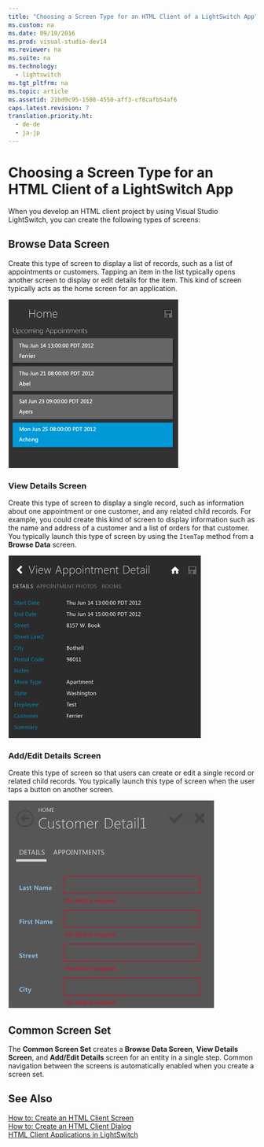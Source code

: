 ```yaml
---
title: "Choosing a Screen Type for an HTML Client of a LightSwitch App"
ms.custom: na
ms.date: 09/19/2016
ms.prod: visual-studio-dev14
ms.reviewer: na
ms.suite: na
ms.technology: 
  - lightswitch
ms.tgt_pltfrm: na
ms.topic: article
ms.assetid: 21bd9c95-1508-4550-aff3-cf8cafb54af6
caps.latest.revision: 7
translation.priority.ht: 
  - de-de
  - ja-jp
---
```

# Choosing a Screen Type for an HTML Client of a LightSwitch App
When you develop an HTML client project by using Visual Studio LightSwitch, you can create the following types of screens:  
  
## Browse Data Screen  
 Create this type of screen to display a list of records, such as a list of appointments or customers. Tapping an item in the list typically opens another screen to display or edit details for the item. This kind of screen typically acts as the home screen for an application.  
  
 ![Browse Data Screen](../vs140/media/LS_Detail.PNG "LS_Detail")  
  
### View Details Screen  
 Create this type of screen to display a single record, such as information about one appointment or one customer, and any related child records. For example, you could create this kind of screen to display information such as the name and address of a customer and a list of orders for that customer. You typically launch this type of screen by using the `ItemTap` method from a **Browse Data** screen.  
  
 ![View Details Screen](../vs140/media/LS_View.PNG "LS_View")  
  
### Add/Edit Details Screen  
 Create this type of screen so that users can create or edit a single record or related child records. You typically launch this type of screen when the user taps a button on another screen.  
  
 ![Add&#47;Edit Details Screen](../vs140/media/LS_Add.PNG "LS_Add")  
  
## Common Screen Set  
 The **Common Screen Set** creates a **Browse Data Screen**, **View Details Screen**, and **Add/Edit Details** screen for an entity in a single step. Common navigation between the screens is automatically enabled when you create a screen set.  
  
## See Also  
 [How to: Create an HTML Client Screen](../vs140/How-to--Create-an-HTML-Client-Screen.md)   
 [How to: Create an HTML Client Dialog](../vs140/How-to--Create-a-Dialog-or-Popup-for-a-Mobile-Client-of-a-LightSwitch-App.md)   
 [HTML Client Applications in LightSwitch](../vs140/HTML-Client-Screens-for-LightSwitch-Apps.md)